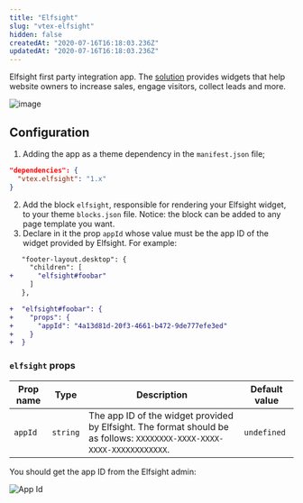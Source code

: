 ```yaml
---
title: "Elfsight"
slug: "vtex-elfsight"
hidden: false
createdAt: "2020-07-16T16:18:03.236Z"
updatedAt: "2020-07-16T16:18:03.236Z"
---
```


Elfsight first party integration app. The [solution](https://elfsight.com/) provides widgets that help website owners to increase sales, engage visitors, collect leads and more.

![image](https://cdn.jsdelivr.net/gh/vtexdocs/dev-portal-content@main/images/vtex-elfsight-0.png)

## Configuration

1. Adding the app as a theme dependency in the `manifest.json` file;

```json
"dependencies": {
  "vtex.elfsight": "1.x"
}
```

2. Add the block `elfsight`, responsible for rendering your Elfsight widget, to your theme `blocks.json` file. Notice: the block can be added to any page template you want.
3. Declare in it the prop `appId` whose value must be the app ID of the widget provided by Elfsight. For example:

```diff
   "footer-layout.desktop": {
     "children": [
+      "elfsight#foobar"
     ]
   },

+  "elfsight#foobar": {
+    "props": {
+      "appId": "4a13d81d-20f3-4661-b472-9de777efe3ed"
+    }
+  }
```

### `elfsight` props

| Prop name    | Type            | Description    | Default value                                                                                                                               |
| ------------ | --------------- | --------------------------------------------------------------------------------------------------------------------------------------------- | ---------- |
| `appId`      | `string`       | The app ID of the widget provided by Elfsight. The format should be as follows: `XXXXXXXX-XXXX-XXXX-XXXX-XXXXXXXXXXXX`.      | `undefined`        |

You should get the app ID from the Elfsight admin:

![App Id](https://cdn.jsdelivr.net/gh/vtexdocs/dev-portal-content@main/images/vtex-elfsight-1.png)
